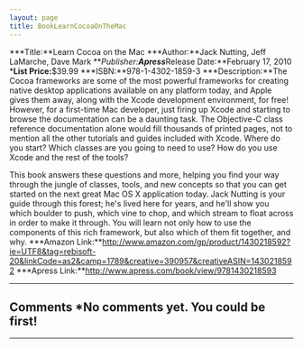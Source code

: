 ```yaml
---
layout: page
title: BookLearnCocoaOnTheMac
---
```





***Title:**Learn Cocoa on the Mac
***Author:**Jack Nutting, Jeff LaMarche, Dave Mark
***Publisher:**Apress***Release Date:**February 17, 2010
***List Price:**$39.99
***ISBN:**978-1-4302-1859-3
***Description:**The Cocoa frameworks are some of the most powerful frameworks for creating native desktop applications available on any platform today, and Apple gives them away, along with the Xcode development environment, for free! However, for a first-time Mac developer, just firing up Xcode and starting to browse the documentation can be a daunting task. The Objective-C class reference documentation alone would fill thousands of printed pages, not to mention all the other tutorials and guides included with Xcode. Where do you start? Which classes are you going to need to use? How do you use Xcode and the rest of the tools?

This book answers these questions and more, helping you find your way through the jungle of classes, tools, and new concepts so that you can get started on the next great Mac OS X application today. Jack Nutting is your guide through this forest; he's lived here for years, and he'll show you which boulder to push, which vine to chop, and which stream to float across in order to make it through. You will learn not only how to use the components of this rich framework, but also which of them fit together, and why.
***Amazon Link:**http://www.amazon.com/gp/product/1430218592?ie=UTF8&tag=rebisoft-20&linkCode=as2&camp=1789&creative=390957&creativeASIN=1430218592
***Apress Link:**http://www.apress.com/book/view/9781430218593


----
**Comments**
*No comments yet.  You could be first!
----




----

